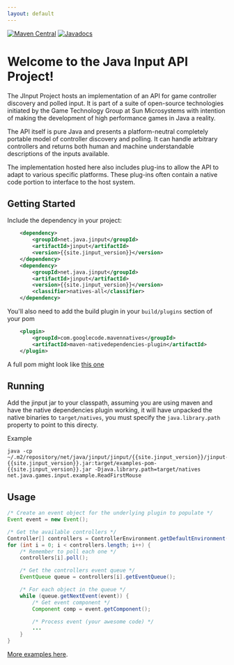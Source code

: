 ```yaml
---
layout: default
---
```

[![Maven Central](https://img.shields.io/maven-central/v/net.java.jinput/coreapi.svg)](https://maven-badges.herokuapp.com/maven-central/net.java.jinput/coreapi)
[![Javadocs](http://www.javadoc.io/badge/net.java.jinput/coreapi.svg)](http://www.javadoc.io/doc/net.java.jinput/coreapi)

# Welcome to the Java Input API Project!

<p>The JInput Project hosts an implementation of an API for game controller
discovery and polled input.  It is part of a suite of open-source technologies
initiated by the Game Technology Group at Sun Microsystems with intention of
making the development of high performance games in Java a reality.</p>
<p>The API itself is pure Java and presents a platform-neutral
completely portable model of controller discovery and polling.
It can handle arbitrary controllers and returns both human and
machine understandable descriptions of the inputs available.</p>
<p>The implementation hosted here also includes plug-ins to allow
the API to adapt to various specific platforms.  These plug-ins
often contain a native code portion to interface to the host system.
</p>

## Getting Started

Include the dependency in your project:
```xml
    <dependency>
        <groupId>net.java.jinput</groupId>
        <artifactId>jinput</artifactId>
        <version>{{site.jinput_version}}</version>
    </dependency>
    <dependency>
        <groupId>net.java.jinput</groupId>
        <artifactId>jinput</artifactId>
        <version>{{site.jinput_version}}</version>
        <classifier>natives-all</classifier>
    </dependency>
```
You'll also need to add the build plugin in your `build/plugins` section of your pom
```xml
    <plugin>
        <groupId>com.googlecode.mavennatives</groupId>
        <artifactId>maven-nativedependencies-plugin</artifactId>
    </plugin>
```
    
A full pom might look like [this one](https://github.com/jinput/jinput/blob/master/examples/example.pom.xml)

## Running

Add the jinput jar to your classpath, assuming you are using maven and have the native dependencies plugin working, it will have unpacked the native binaries to `target/natives`, you must specify the `java.library.path` property to point to this directy.

Example
```
java -cp ~/.m2/repository/net/java/jinput/jinput/{{site.jinput_version}}/jinput-{{site.jinput_version}}.jar:target/examples-pom-{{site.jinput_version}}.jar -Djava.library.path=target/natives net.java.games.input.example.ReadFirstMouse
```

## Usage

```java
/* Create an event object for the underlying plugin to populate */
Event event = new Event();

/* Get the available controllers */
Controller[] controllers = ControllerEnvironment.getDefaultEnvironment().getControllers();
for (int i = 0; i < controllers.length; i++) {
    /* Remember to poll each one */
    controllers[i].poll();

    /* Get the controllers event queue */
    EventQueue queue = controllers[i].getEventQueue();

    /* For each object in the queue */
    while (queue.getNextEvent(event)) {
        /* Get event component */
        Component comp = event.getComponent();

        /* Process event (your awesome code) */
        ...
    }
}
```

[More examples here](https://github.com/jinput/jinput/tree/master/examples/src/main/java/net/java/games/input/example).
